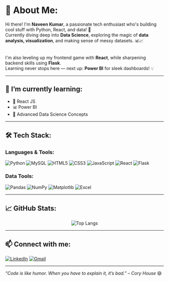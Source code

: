# 💫 About Me:
Hi there! I'm **Naveen Kumar**, a passionate tech enthusiast who's building cool stuff with Python, React, and data! 🚀<br>
Currently diving deep into **Data Science**, exploring the magic of **data analysis, visualization**, and making sense of messy datasets. 📊📈<br><br>

I'm also leveling up my frontend game with **React**, while sharpening backend skills using **Flask**.<br>
Learning never stops here — next up: **Power BI** for sleek dashboards! 💡

---

## 🌱 I’m currently learning:
- 📘 React JS
- 📊 Power BI
- 🧠 Advanced Data Science Concepts

---

## 🛠️ Tech Stack:
### Languages & Tools:
![Python](https://img.shields.io/badge/-Python-3776AB?style=flat&logo=python&logoColor=white)
![MySQL](https://img.shields.io/badge/-MySQL-4479A1?style=flat&logo=mysql&logoColor=white)
![HTML5](https://img.shields.io/badge/-HTML5-E34F26?style=flat&logo=html5&logoColor=white)
![CSS3](https://img.shields.io/badge/-CSS3-1572B6?style=flat&logo=css3&logoColor=white)
![JavaScript](https://img.shields.io/badge/-JavaScript-F7DF1E?style=flat&logo=javascript&logoColor=black)
![React](https://img.shields.io/badge/-React-61DAFB?style=flat&logo=react&logoColor=black)
![Flask](https://img.shields.io/badge/-Flask-000000?style=flat&logo=flask&logoColor=white)

### Data Tools:
![Pandas](https://img.shields.io/badge/-Pandas-150458?style=flat&logo=pandas&logoColor=white)
![NumPy](https://img.shields.io/badge/-NumPy-013243?style=flat&logo=numpy&logoColor=white)
![Matplotlib](https://img.shields.io/badge/-Matplotlib-11557C?style=flat&logo=matplotlib&logoColor=white)
![Excel](https://img.shields.io/badge/-Excel-217346?style=flat&logo=microsoft-excel&logoColor=white)

---

## 📈 GitHub Stats:
<p align="center">
<!--   <img src="https://github-readme-stats.vercel.app/api?username=naveen-142&show_icons=true&theme=radical" alt="GitHub Stats" /> -->
  <img src="https://github-readme-stats.vercel.app/api/top-langs/?username=naveen-142&layout=compact&theme=radical" alt="Top Langs" />
</p>

---

## 📫 Connect with me:
[![LinkedIn](https://img.shields.io/badge/-LinkedIn-blue?style=flat&logo=linkedin&logoColor=white)](https://www.linkedin.com/in/naveen-kumar-viruvuru/)
[![Gmail](https://img.shields.io/badge/-Gmail-D14836?style=flat&logo=gmail&logoColor=white)](mailto:naveenkv681@gmail.com)


---

_“Code is like humor. When you have to explain it, it’s bad.” – Cory House_ 😄
